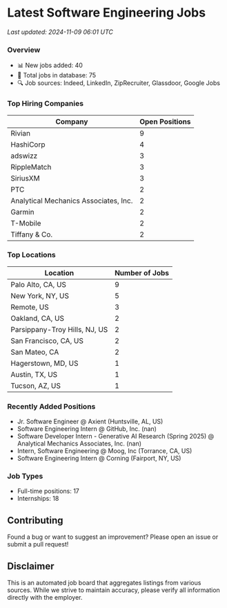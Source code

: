 # Latest Software Engineering Jobs
*Last updated: 2024-11-09 06:01 UTC*

### Overview
- 📊 New jobs added: 40
- 💼 Total jobs in database: 75
- 🔍 Job sources: Indeed, LinkedIn, ZipRecruiter, Glassdoor, Google Jobs

### Top Hiring Companies
| Company | Open Positions |
|---------|---------------|
| Rivian | 9 |
| HashiCorp | 4 |
| adswizz | 3 |
| RippleMatch | 3 |
| SiriusXM | 3 |
| PTC | 2 |
| Analytical Mechanics Associates, Inc. | 2 |
| Garmin | 2 |
| T-Mobile | 2 |
| Tiffany & Co. | 2 |

### Top Locations
| Location | Number of Jobs |
|----------|---------------|
| Palo Alto, CA, US | 9 |
| New York, NY, US | 5 |
| Remote, US | 3 |
| Oakland, CA, US | 2 |
| Parsippany-Troy Hills, NJ, US | 2 |
| San Francisco, CA, US | 2 |
| San Mateo, CA | 2 |
| Hagerstown, MD, US | 1 |
| Austin, TX, US | 1 |
| Tucson, AZ, US | 1 |

### Recently Added Positions
- Jr. Software Engineer @ Axient (Huntsville, AL, US)
- Software Engineering Intern @ GitHub, Inc. (nan)
- Software Developer Intern - Generative AI Research (Spring 2025) @ Analytical Mechanics Associates, Inc. (nan)
- Intern, Software Engineering @ Moog, Inc (Torrance, CA, US)
- Software Engineering Intern @ Corning (Fairport, NY, US)

### Job Types
- Full-time positions: 17
- Internships: 18

## Contributing
Found a bug or want to suggest an improvement? Please open an issue or submit a pull request!

## Disclaimer
This is an automated job board that aggregates listings from various sources. While we strive to maintain accuracy, 
please verify all information directly with the employer.
